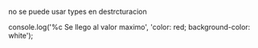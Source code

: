 
no se puede usar types en destrcturacion

console.log('%c Se llego al valor maximo', 'color: red; background-color: white');